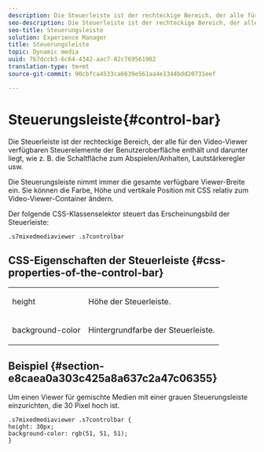 ```yaml
---
description: Die Steuerleiste ist der rechteckige Bereich, der alle für den Video-Viewer verfügbaren Steuerelemente der Benutzeroberfläche enthält und darunter liegt, wie z. B. die Schaltfläche zum Abspielen/Anhalten, Lautstärkeregler usw.
seo-description: Die Steuerleiste ist der rechteckige Bereich, der alle für den Video-Viewer verfügbaren Steuerelemente der Benutzeroberfläche enthält und darunter liegt, wie z. B. die Schaltfläche zum Abspielen/Anhalten, Lautstärkeregler usw.
seo-title: Steuerungsleiste
solution: Experience Manager
title: Steuerungsleiste
topic: Dynamic media
uuid: 7b7dccb3-6c64-4342-aac7-82c769561902
translation-type: tm+mt
source-git-commit: 90cbfca4533ca6639e561aa4e1344bdd20731eef

---
```



# Steuerungsleiste{#control-bar}

Die Steuerleiste ist der rechteckige Bereich, der alle für den Video-Viewer verfügbaren Steuerelemente der Benutzeroberfläche enthält und darunter liegt, wie z. B. die Schaltfläche zum Abspielen/Anhalten, Lautstärkeregler usw.

<!--<a id="section_061E550C1C1D4DB2BD663A898895B38C"></a>-->

Die Steuerungsleiste nimmt immer die gesamte verfügbare Viewer-Breite ein. Sie können die Farbe, Höhe und vertikale Position mit CSS relativ zum Video-Viewer-Container ändern.

Der folgende CSS-Klassenselektor steuert das Erscheinungsbild der Steuerleiste:

```
.s7mixedmediaviewer .s7controlbar
```

## CSS-Eigenschaften der Steuerleiste {#css-properties-of-the-control-bar}

<table id="table_C48C56E696304C9BAFEE71BA9EA9A174"> 
 <tbody> 
  <tr> 
   <td colname="col1"> <p> <span class="codeph"> height </span> </p> </td> 
   <td colname="col2"> <p>Höhe der Steuerleiste. </p> </td> 
  </tr> 
  <tr> 
   <td colname="col1"> <p> <span class="codeph"> background-color </span> </p> </td> 
   <td colname="col2"> <p>Hintergrundfarbe der Steuerleiste. </p> </td> 
  </tr> 
 </tbody> 
</table>

## Beispiel {#section-e8caea0a303c425a8a637c2a47c06355}

Um einen Viewer für gemischte Medien mit einer grauen Steuerungsleiste einzurichten, die 30 Pixel hoch ist.

```
.s7mixedmediaviewer .s7controlbar {  
height: 30px; 
background-color: rgb(51, 51, 51); 
}
```

